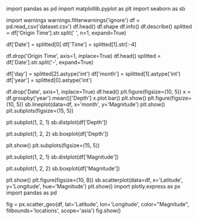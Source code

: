 import pandas as pd
import matplotlib.pyplot as plt
import seaborn as sb

import warnings
warnings.filterwarnings('ignore')
df = pd.read_csv('dataset.csv')
df.head()
df.shape
df.info()
df.describe()
splitted = df['Origin Time'].str.split(' ', n=1,
									expand=True)

df['Date'] = splitted[0]
df['Time'] = splitted[1].str[:-4]

df.drop('Origin Time',
		axis=1,
		inplace=True)
df.head()
splitted = df['Date'].str.split('-', expand=True)

df['day'] = splitted[2].astype('int')
df['month'] = splitted[1].astype('int')
df['year'] = splitted[0].astype('int')

df.drop('Date', axis=1,
		inplace=True)
df.head()
plt.figure(figsize=(10, 5))
x = df.groupby('year').mean()['Depth']
x.plot.bar()
plt.show()
plt.figure(figsize=(10, 5))
sb.lineplot(data=df,
			x='month',
			y='Magnitude')
plt.show()
plt.subplots(figsize=(15, 5))

plt.subplot(1, 2, 1)
sb.distplot(df['Depth'])

plt.subplot(1, 2, 2)
sb.boxplot(df['Depth'])

plt.show()
plt.subplots(figsize=(15, 5))

plt.subplot(1, 2, 1)
sb.distplot(df['Magnitude'])

plt.subplot(1, 2, 2)
sb.boxplot(df['Magnitude'])

plt.show()
plt.figure(figsize=(10, 8))
sb.scatterplot(data=df,
			x='Latitude',
			y='Longitude',
			hue='Magnitude')
plt.show()
import plotly.express as px
import pandas as pd

fig = px.scatter_geo(df, lat='Latitude',
					lon='Longitude',
					color="Magnitude",
					fitbounds='locations',
					scope='asia')
fig.show()
